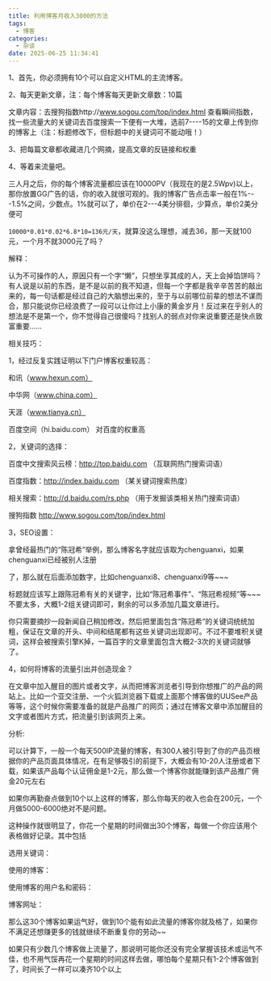 ```yaml
---
title: 利用博客月收入3000的方法
tags:
  - 博客
categories:
  - 杂谈
date: 2025-06-25 11:34:41
---
```


1、首先，你必须拥有10个可以自定义HTML的主流博客。

2、每天更新文章，注：每个博客每天更新文章数：10篇

文章内容：去搜狗指数http://www.sogou.com/top/index.html 查看瞬间指数，找一些流量大的关键词去百度搜索一下便有一大堆，选前7----15的文章上传到你的博客上（注：标题修改下，但标题中的关键词可不能动哦！）

3、把每篇文章都收藏进几个网摘，提高文章的反链接和权重

4、等着来流量吧。

三人月之后，你的每个博客流量都应该在10000PV（我现在的是2.5Wpv)以上，那你放置GG广告的话，你的收入就很可观的。我的博客广告点击率一般在1%---1.5%之间，少数点。1%就可以了，单价在2---4美分徘徊，少算点，单价2美分便可

`10000*0.01*0.02*6.8*10=136元/天`，就算没这么理想，减去36，那一天就100元，一个月不就3000元了吗？

解释：

认为不可操作的人，原因只有一个字“懒”，只想坐享其成的人，天上会掉馅饼吗？有人说是以前的东西，是不是以前的我不知道，但每一个字都是我辛辛苦苦的敲出来的，每一句话都是经过自己的大脑想出来的，至于与以前哪位前辈的想法不谋而合，那只能说你已经浪费了一段可以让你过上小康的黄金岁月！反过来在乎别人的想法是不是第一个，你不觉得自己很傻吗？找别人的弱点对你来说重要还是快点致富重要……

相关技巧：

1，经过反复实践证明以下门户博客权重较高：

和讯（www.hexun.com）

中华网（www.china.com）

天涯（www.tianya.cn）

百度空间（hi.baidu.com） 对百度的权重高

2，关键词的选择：

百度中文搜索风云榜：http://top.baidu.com （互联网热门搜索词语）

百度指数：http://index.baidu.com （某关键词搜索热度）

相关搜索：http://d.baidu.com/rs.php （用于发掘该类相关热门搜索词语）

搜狗指数 http://www.sogou.com/top/index.html

3，SEO设置：

拿曾经最热门的“陈冠希”举例，那么博客名字就应该取为chenguanxi，如果chenguanxi已经被别人注册

了，那么就在后面添加数字，比如chenguanxi8、chenguanxi9等~~~

标题就应该写上跟陈冠希有关的关键字，比如“陈冠希事件”、“陈冠希视频”等~~~不要太多，大概1-2组关键词即可，剩余的可以多添加几篇文章进行。

你只需要摘抄一段新闻自己稍加修改，然后把里面包含“陈冠希”的关键词统统加粗，保证在文章的开头、中间和结尾都有这些关键词出现即可。不过不要堆积关键词，这样会被搜索引擎K掉，一篇百字的文章里面包含大概2-3次的关键词就够了。

4，如何将博客的流量引出并创造现金？

在文章中加入醒目的图片或者文字，从而把博客浏览者引导到你想推广的产品的网站上。比如一个亚交注册、一个火狐浏览器下载或上面那个博客做的UUSee产品等等，这个时候你需要准备的就是产品推广的网页；通过在博客文章中添加醒目的文字或者图片方式，把流量引到该网页上来。

分析:

可以计算下，一般一个每天500IP流量的博客，有300人被引导到了你的产品页根据你的产品页面具体情况，在有足够吸引的前提下，大概会有10-20人注册或者下载，如果该产品每个认证佣金是1-2元，那么做一个博客你就能赚到该产品推广佣金20元左右

如果你再勤奋点做到10个以上这样的博客，那么你每天的收入也会在200元，一个月做5000-6000绝对不是问题。

这种操作就很明显了，你花一个星期的时间做出30个博客，每做一个你应该用个表格做好记录。其中包括

选用关键词：

使用的博客：

使用博客的用户名和密码：

博客网址：

那么这30个博客如果运气好，做到10个能有如此流量的博客你就及格了，如果你不满足还想赚更多的钱就继续不断重复你的劳动~~

如果只有少数几个博客做上流量了，那说明可能你还没有完全掌握该技术或运气不佳，也不用气馁再花一个星期的时间这样去做，哪怕每个星期只有1-2个博客做到了，时间长了一样可以凑齐10个以上

